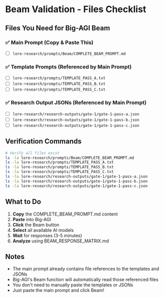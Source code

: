 # Beam Validation - Files Checklist

## Files You Need for Big-AGI Beam

### ✅ Main Prompt (Copy & Paste This)
- [ ] `lore-research/prompts/Beam/COMPLETE_BEAM_PROMPT.md`

### ✅ Template Prompts (Referenced by Main Prompt)
- [ ] `lore-research/prompts/TEMPLATE_PASS_A.txt`
- [ ] `lore-research/prompts/TEMPLATE_PASS_B.txt`
- [ ] `lore-research/prompts/TEMPLATE_PASS_C.txt`

### ✅ Research Output JSONs (Referenced by Main Prompt)
- [ ] `lore-research/research-outputs/gate-1/gate-1-pass-a.json`
- [ ] `lore-research/research-outputs/gate-1/gate-1-pass-b.json`
- [ ] `lore-research/research-outputs/gate-1/gate-1-pass-c.json`

## Verification Commands

```bash
# Verify all files exist
ls -la lore-research/prompts/Beam/COMPLETE_BEAM_PROMPT.md
ls -la lore-research/prompts/TEMPLATE_PASS_A.txt
ls -la lore-research/prompts/TEMPLATE_PASS_B.txt
ls -la lore-research/prompts/TEMPLATE_PASS_C.txt
ls -la lore-research/research-outputs/gate-1/gate-1-pass-a.json
ls -la lore-research/research-outputs/gate-1/gate-1-pass-b.json
ls -la lore-research/research-outputs/gate-1/gate-1-pass-c.json
```

## What to Do

1. **Copy** the COMPLETE_BEAM_PROMPT.md content
2. **Paste** into Big-AGI
3. **Click** the Beam button
4. **Select** all available AI models
5. **Wait** for responses (3-5 minutes)
6. **Analyze** using BEAM_RESPONSE_MATRIX.md

## Notes

- The main prompt already contains file references to the templates and JSONs
- Big-AGI's Beam function will automatically read those referenced files
- You don't need to manually paste the templates or JSONs
- Just paste the main prompt and click Beam!

